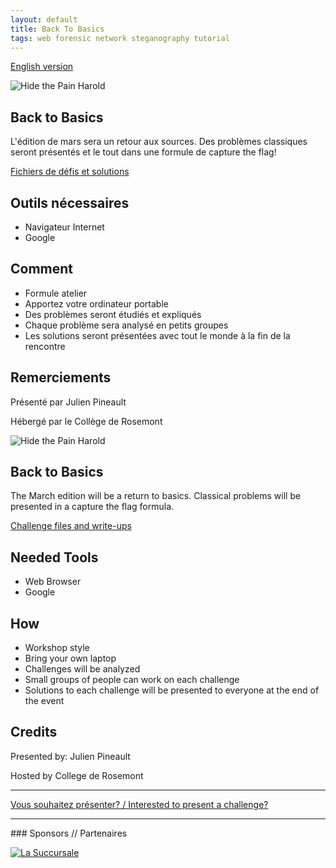 ```yaml
---
layout: default
title: Back To Basics
tags: web forensic network steganography tutorial
---
```


[English version](#english)

![Hide the Pain Harold](http://i.imgur.com/qL7xRVZ.png)

## Back to Basics

L'édition de mars sera un retour aux sources. Des problèmes classiques seront
présentés et le tout dans une formule de capture the flag!

[Fichiers de défis et solutions](https://github.com/montrehack/challenges/tree/master/2017-03-20)

## Outils nécessaires

* Navigateur Internet
* Google

## Comment

* Formule atelier
* Apportez votre ordinateur portable
* Des problèmes seront étudiés et expliqués
* Chaque problème sera analysé en petits groupes
* Les solutions seront présentées avec tout le monde à la fin de la rencontre

## Remerciements

Présenté par Julien Pineault

Hébergé par le Collège de Rosemont

<a id="english"></a>

![Hide the Pain Harold](http://i.imgur.com/qL7xRVZ.png)

## Back to Basics

The March edition will be a return to basics. Classical problems will
be presented in a capture the flag formula.

[Challenge files and write-ups](https://github.com/montrehack/challenges/tree/master/2017-03-20)

## Needed Tools

* Web Browser
* Google

## How

* Workshop style
* Bring your own laptop
* Challenges will be analyzed
* Small groups of people can work on each challenge
* Solutions to each challenge will be presented to everyone at the end of the event

## Credits

Presented by: Julien Pineault

Hosted by College de Rosemont

<hr/>

[Vous souhaitez présenter? / Interested to present a challenge?](https://github.com/montrehack/montrehack.github.com/wiki/Present-at-Montrehack)

<hr/>
### Sponsors // Partenaires

[![La Succursale](/images/sponsor_succursale.jpg)](http://lasuccursale.com/)
